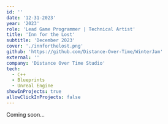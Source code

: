 ```yaml
---
id: ''
date: '12-31-2023'
year: '2023'
role: 'Lead Game Programmer | Technical Artist'
title: 'Inn for the Lost'
subtitle: 'December 2023'
cover: './innforthelost.png'
github: 'https://github.com/Distance-Over-Time/WinterJam'
external: ''
company: 'Distance Over Time Studio'
tech:
  - C++
  - Blueprints
  - Unreal Engine
showInProjects: true
allowClickInProjects: false
---
```


Coming soon...
